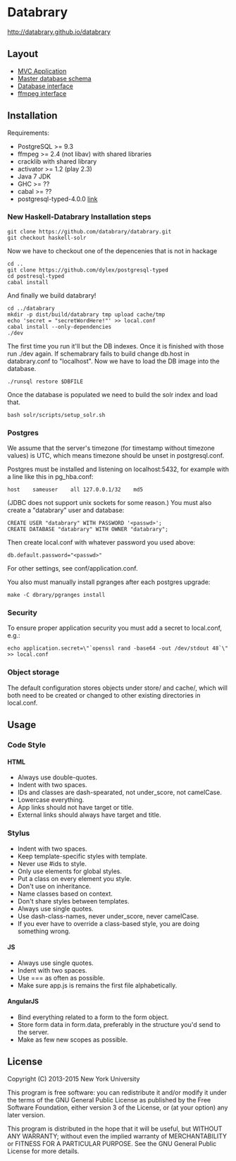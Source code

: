 # Databrary

http://databrary.github.io/databrary

## Layout

* [MVC Application](app/)
* [Master database schema](conf/schema.sql)
* [Database interface](dbrary/)
* [ffmpeg interface](media/)

## Installation

Requirements:
- PostgreSQL >= 9.3
- ffmpeg >= 2.4 (not libav) with shared libraries
- cracklib with shared library
- activator >= 1.2 (play 2.3)
- Java 7 JDK
- GHC >= ??
- cabal >= ??
- postgresql-typed-4.0.0 [link](https://github.com/dylex/postgresql-typed)

### New Haskell-Databrary Installation steps
    git clone https://github.com/databrary/databrary.git
    git checkout haskell-solr

Now we have to checkout one of the depencenies that is not in hackage

    cd ..
    git clone https://github.com/dylex/postgresql-typed
    cd postresql-typed
    cabal install

And finally we build databrary!

    cd ../databrary
    mkdir -p dist/build/databrary tmp upload cache/tmp
    echo 'secret = "secretWordHere!"' >> local.conf
    cabal install --only-dependencies
    ./dev

The first time you run it'll but the DB indexes. Once it is finished with those run ./dev again.
If schemabrary fails to build change db.host in databrary.conf to "localhost".
Now we have to load the DB image into the database.

    ./runsql restore $DBFILE

Once the database is populated we need to build the solr index and load that.

    bash solr/scripts/setup_solr.sh


### Postgres

We assume that the server's timezone (for timestamp without timezone values) is
UTC, which means timezone should be unset in postgresql.conf.

Postgres must be installed and listening on localhost:5432, for example with a
line like this in pg\_hba.conf:

    host	sameuser	all	127.0.0.1/32	md5

(JDBC does not support unix sockets for some reason.)  You must also create a
"databrary" user and database:

    CREATE USER "databrary" WITH PASSWORD '<passwd>';
    CREATE DATABASE "databrary" WITH OWNER "databrary";

Then create local.conf with whatever password you used above:

    db.default.password="<passwd>"

For other settings, see conf/application.conf.

You also must manually install pgranges after each postgres upgrade:

    make -C dbrary/pgranges install

### Security

To ensure proper application security you must add a secret to local.conf,
e.g.:

    echo application.secret=\"`openssl rand -base64 -out /dev/stdout 48`\" >> local.conf

### Object storage

The default configuration stores objects under store/ and cache/, which will
both need to be created or changed to other existing directories in local.conf.

## Usage

### Code Style

#### HTML

* Always use double-quotes.
* Indent with two spaces.
* IDs and classes are dash-spearated, not under_score, not camelCase.
* Lowercase everything.
* App links should not have target or title.
* External links should always have target and title.

### Stylus

* Indent with two spaces.
* Keep template-specific styles with template.
* Never use #ids to style.
* Only use elements for global styles.
* Put a class on every element you style.
* Don't use on inheritance.
* Name classes based on context.
* Don't share styles between templates.
* Always use single quotes.
* Use dash-class-names, never under_score, never camelCase.
* If you ever have to override a class-based style, you are doing something wrong.

#### JS

* Always use single quotes.
* Indent with two spaces.
* Use === as often as possible.
* Make sure app.js is remains the first file alphabetically.

#### AngularJS

* Bind everything related to a form to the form object.
* Store form data in form.data, preferably in the structure you'd send to the server.
* Make as few new scopes as possible.

## License

Copyright (C) 2013-2015 New York University

This program is free software: you can redistribute it and/or modify
it under the terms of the GNU General Public License as published by
the Free Software Foundation, either version 3 of the License, or
(at your option) any later version.

This program is distributed in the hope that it will be useful,
but WITHOUT ANY WARRANTY; without even the implied warranty of
MERCHANTABILITY or FITNESS FOR A PARTICULAR PURPOSE.  See the
GNU General Public License for more details.
